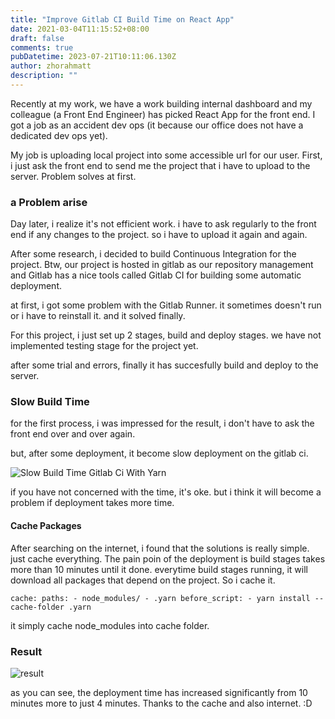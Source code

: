 ```yaml
---
title: "Improve Gitlab CI Build Time on React App"
date: 2021-03-04T11:15:52+08:00
draft: false
comments: true
pubDatetime: 2023-07-21T10:11:06.130Z
author: zhorahmatt
description: ""
---
```


Recently at my work, we have a work building internal dashboard and my colleague (a Front End Engineer) has picked React App for the front end. I got a job as an accident dev ops (it because our office does not have a dedicated dev ops yet).

My job is uploading local project into some accessible url for our user. First, i just ask the front end to send me the project that i have to upload to the server. Problem solves at first.

### a Problem arise

Day later, i realize it's not efficient work. i have to ask regularly to the front end if any changes to the project. so i have to upload it again and again.

After some research, i decided to build Continuous Integration for the project. Btw, our project is hosted in gitlab as our repository management and Gitlab has a nice tools called Gitlab CI for building some automatic deployment.

at first, i got some problem with the Gitlab Runner. it sometimes doesn't run or i have to reinstall it. and it solved finally.

For this project, i just set up 2 stages, build and deploy stages. we have not implemented testing stage for the project yet.

after some trial and errors, finally it has succesfully build and deploy to the server.

### Slow Build Time

for the first process, i was impressed for the result, i don't have to ask the front end over and over again.

but, after some deployment, it become slow deployment on the gitlab ci.

![Slow Build Time Gitlab Ci With Yarn](/assets/gitlab2.png)

if you have not concerned with the time, it's oke. but i think it will become a problem if deployment takes more time.

#### Cache Packages

After searching on the internet, i found that the solutions is really simple. just cache everything. The pain poin of the deployment is build stages takes more than 10 minutes until it done. everytime build stages running, it will download all packages that depend on the project. So i cache it.

`cache:
    paths:
      - node_modules/
      - .yarn
  before_script:
    - yarn install --cache-folder .yarn`

it simply cache node_modules into cache folder.

### Result

![result](/assets/gitlab.png)

as you can see, the deployment time has increased significantly from 10 minutes more to just 4 minutes. Thanks to the cache and also internet. :D
